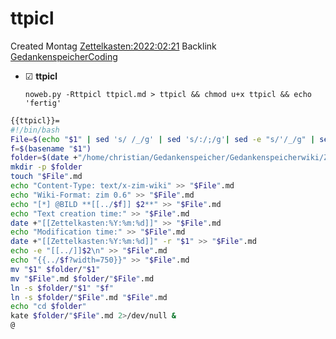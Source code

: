 # ttpicl
Created Montag [Zettelkasten:2022:02:21]()
Backlink[ GedankenspeicherCoding](../GedankenspeicherCoding.md)

* ☑ **ttpicl**  


  ``noweb.py -Rttpicl ttpicl.md > ttpicl && chmod u+x ttpicl && echo 'fertig'``


```bash
{{ttpicl}}=
#!/bin/bash
File=$(echo "$1" | sed 's/ /_/g' | sed 's/:/;/g'| sed -e "s/'/_/g" | sed 's/\"//g')
f=$(basename "$1")
folder=$(date +"/home/christian/Gedankenspeicher/Gedankenspeicherwiki/Zettelkasten/%Y/%m/%d" -r "$1")
mkdir -p $folder
touch "$File".md
echo "Content-Type: text/x-zim-wiki" >> "$File".md
echo "Wiki-Format: zim 0.6" >> "$File".md
echo "[*] @BILD **[[../$f]] $2**" >> "$File".md
echo "Text creation time:" >> "$File".md
date +"[[Zettelkasten:%Y:%m:%d]]" >> "$File".md
echo "Modification time:" >> "$File".md
date +"[[Zettelkasten:%Y:%m:%d]]" -r "$1" >> "$File".md
echo -e "[[../]]$2\n" >> "$File".md
echo "{{../$f?width=750}}" >> "$File".md
mv "$1" $folder/"$1"
mv "$File".md $folder/"$File".md
ln -s $folder/"$1" "$f"
ln -s $folder/"$File".md "$File".md
echo "cd $folder"
kate $folder/"$File".md 2>/dev/null &
@
```



